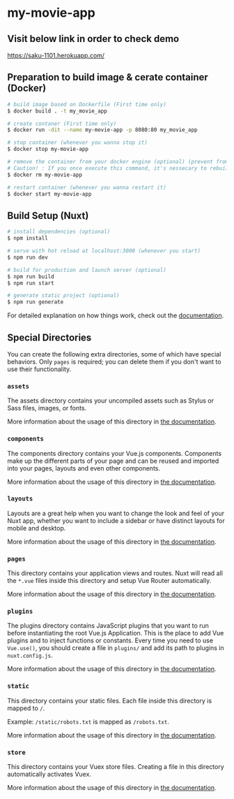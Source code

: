 # my-movie-app

## Visit below link in order to check demo

https://saku-1101.herokuapp.com/

## Preparation to build image & cerate container (Docker)

```bash
# build image based on Dockerfile (First time only)
$ docker build . -t my_movie_app

# create contaner (First time only)
$ docker run -dit --name my-movie-app -p 8080:80 my_movie_app

# stop container (whenever you wanna stop it)
$ docker stop my-movie-app

# remove the container from your docker engine (optional) (prevent from overconsuming your computer's memory. Just a suggestion.)
# Caution! : If you once execute this command, it's nessecary to rebuild from image using "docker build"
$ docker rm my-movie-app

# restart container (whenever you wanna restart it)
$ docker start my-movie-app
```

## Build Setup (Nuxt)

```bash
# install dependencies (optional)
$ npm install

# serve with hot reload at localhost:3000 (whenever you start)
$ npm run dev

# build for production and launch server (optional)
$ npm run build
$ npm run start

# generate static project (optional)
$ npm run generate
```

For detailed explanation on how things work, check out the [documentation](https://nuxtjs.org).

## Special Directories

You can create the following extra directories, some of which have special behaviors. Only `pages` is required; you can delete them if you don't want to use their functionality.

### `assets`

The assets directory contains your uncompiled assets such as Stylus or Sass files, images, or fonts.

More information about the usage of this directory in [the documentation](https://nuxtjs.org/docs/2.x/directory-structure/assets).

### `components`

The components directory contains your Vue.js components. Components make up the different parts of your page and can be reused and imported into your pages, layouts and even other components.

More information about the usage of this directory in [the documentation](https://nuxtjs.org/docs/2.x/directory-structure/components).

### `layouts`

Layouts are a great help when you want to change the look and feel of your Nuxt app, whether you want to include a sidebar or have distinct layouts for mobile and desktop.

More information about the usage of this directory in [the documentation](https://nuxtjs.org/docs/2.x/directory-structure/layouts).

### `pages`

This directory contains your application views and routes. Nuxt will read all the `*.vue` files inside this directory and setup Vue Router automatically.

More information about the usage of this directory in [the documentation](https://nuxtjs.org/docs/2.x/get-started/routing).

### `plugins`

The plugins directory contains JavaScript plugins that you want to run before instantiating the root Vue.js Application. This is the place to add Vue plugins and to inject functions or constants. Every time you need to use `Vue.use()`, you should create a file in `plugins/` and add its path to plugins in `nuxt.config.js`.

More information about the usage of this directory in [the documentation](https://nuxtjs.org/docs/2.x/directory-structure/plugins).

### `static`

This directory contains your static files. Each file inside this directory is mapped to `/`.

Example: `/static/robots.txt` is mapped as `/robots.txt`.

More information about the usage of this directory in [the documentation](https://nuxtjs.org/docs/2.x/directory-structure/static).

### `store`

This directory contains your Vuex store files. Creating a file in this directory automatically activates Vuex.

More information about the usage of this directory in [the documentation](https://nuxtjs.org/docs/2.x/directory-structure/store).
